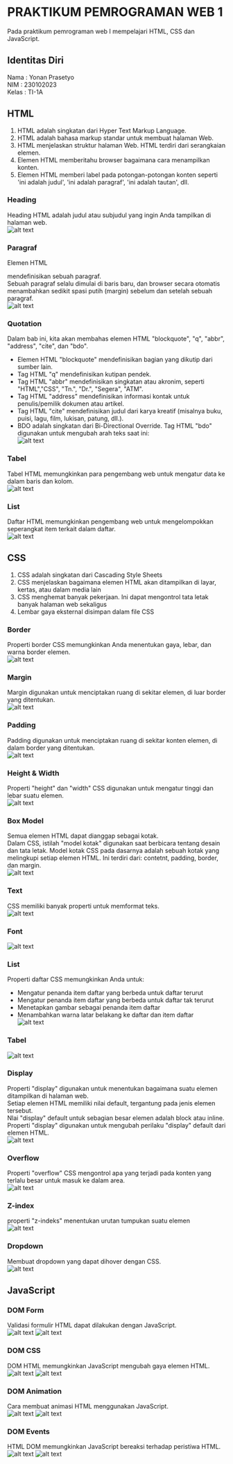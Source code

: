 # PRAKTIKUM PEMROGRAMAN WEB 1
Pada praktikum pemrograman web I mempelajari HTML, CSS dan JavaScript.

## Identitas Diri
Nama : Yonan Prasetyo <br>
NIM : 230102023 <br>
Kelas : TI-1A <br>

## HTML
1. HTML adalah singkatan dari Hyper Text Markup Language. 
2. HTML adalah bahasa markup standar untuk membuat halaman Web. 
3. HTML menjelaskan struktur halaman Web. HTML terdiri dari serangkaian elemen. 
4. Elemen HTML memberitahu browser bagaimana cara menampilkan konten. 
5. Elemen HTML memberi label pada potongan-potongan konten seperti 'ini adalah judul', 'ini adalah paragraf', 'ini adalah tautan', dll.

### Heading
Heading HTML adalah judul atau subjudul yang ingin Anda tampilkan di halaman web. <br>
![alt text](img/01-heading.png)

### Paragraf
Elemen HTML <p> mendefinisikan sebuah paragraf. <br> 
Sebuah paragraf selalu dimulai di baris baru, dan browser secara otomatis menambahkan sedikit spasi putih (margin) sebelum dan setelah sebuah paragraf. <br>
![alt text](img/02-paragraph.png)

### Quotation
Dalam bab ini, kita akan membahas elemen HTML "blockquote", "q", "abbr", "address", "cite", dan "bdo". <br>
- Elemen HTML "blockquote" mendefinisikan bagian yang dikutip dari sumber lain.
- Tag HTML "q" mendefinisikan kutipan pendek.
- Tag HTML "abbr" mendefinisikan singkatan atau akronim, seperti "HTML","CSS", "Tn.", "Dr.", "Segera", "ATM".
- Tag HTML "address" mendefinisikan informasi kontak untuk penulis/pemilik dokumen atau artikel.
- Tag HTML "cite" mendefinisikan judul dari karya kreatif (misalnya buku, puisi, lagu, film, lukisan, patung, dll.).
- BDO adalah singkatan dari Bi-Directional Override. Tag HTML "bdo" digunakan untuk mengubah arah teks saat ini: <br>
![alt text](img/03-Quotation.png)

### Tabel
Tabel HTML memungkinkan para pengembang web untuk mengatur data ke dalam baris dan kolom. <br>
![alt text](img/05-table.png)

### List
Daftar HTML memungkinkan pengembang web untuk mengelompokkan seperangkat item terkait dalam daftar. <br>
![alt text](img/04-list.png)

## CSS
1. CSS adalah singkatan dari Cascading Style Sheets 
2. CSS menjelaskan bagaimana elemen HTML akan ditampilkan di layar, kertas, atau dalam media lain 
3. CSS menghemat banyak pekerjaan. Ini dapat mengontrol tata letak banyak halaman web sekaligus 
4. Lembar gaya eksternal disimpan dalam file CSS

### Border
Properti border CSS memungkinkan Anda menentukan gaya, lebar, dan warna border elemen.<br>
![alt text](img/06-border.png)

### Margin
Margin digunakan untuk menciptakan ruang di sekitar elemen, di luar border yang ditentukan. <br>
![alt text](img/07-margin.png)

### Padding
Padding digunakan untuk menciptakan ruang di sekitar konten elemen, di dalam border yang ditentukan. <br>
![alt text](img/08-padding.png)

### Height & Width
Properti "height" dan "width" CSS digunakan untuk mengatur tinggi dan lebar suatu elemen. <br>
![alt text](img/09-height-width.png)

### Box Model
Semua elemen HTML dapat dianggap sebagai kotak. <br>
Dalam CSS, istilah "model kotak" digunakan saat berbicara tentang desain dan tata letak. Model kotak CSS pada dasarnya adalah sebuah kotak yang melingkupi setiap elemen HTML. Ini terdiri dari: contetnt, padding, border, dan margin. <br>
![alt text](img/10-box-model.png)

### Text
CSS memiliki banyak properti untuk memformat teks. <br>
![alt text](img/11-text.png)

### Font
![alt text](img/12-font.png)

### List
Properti daftar CSS memungkinkan Anda untuk: <br>
- Mengatur penanda item daftar yang berbeda untuk daftar terurut 
- Mengatur penanda item daftar yang berbeda untuk daftar tak terurut 
- Menetapkan gambar sebagai penanda item daftar 
- Menambahkan warna latar belakang ke daftar dan item daftar <br>
![alt text](img/13-list.png)

### Tabel
![alt text](img/14-table.png)

### Display
Properti "display" digunakan untuk menentukan bagaimana suatu elemen ditampilkan di halaman web. <br>
Setiap elemen HTML memiliki nilai default, tergantung pada jenis elemen tersebut. <br>
Nlai "display" default untuk sebagian besar elemen adalah block atau inline. Properti "display" digunakan untuk mengubah perilaku "display" default dari elemen HTML. <br>
![alt text](img/15-display.png)

### Overflow
Properti "overflow" CSS mengontrol apa yang terjadi pada konten yang terlalu besar untuk masuk ke dalam area. <br>
![alt text](img/16-overflow.png)

### Z-index
properti "z-indeks" menentukan urutan tumpukan suatu elemen <br>
![alt text](img/17-Z-INDEX.png)

### Dropdown
Membuat dropdown yang dapat dihover dengan CSS. <br>
![alt text](img/18-dropdown.png)

## JavaScript

### DOM Form
Validasi formulir HTML dapat dilakukan dengan JavaScript. <br>
![alt text](img/19-form1.png)
![alt text](img/19-form2.png)

### DOM CSS
DOM HTML memungkinkan JavaScript mengubah gaya elemen HTML. <br>
![alt text](img/20-domcss1.png)
![alt text](img/20-domcss2.png)

### DOM Animation
Cara membuat animasi HTML menggunakan JavaScript. <br>
![alt text](img/21-animation1.png)
![alt text](img/21-animation2.png)

### DOM Events
HTML DOM memungkinkan JavaScript bereaksi terhadap peristiwa HTML. <br>
![alt text](img/22-events1.png)
![alt text](img/22-events2.png)